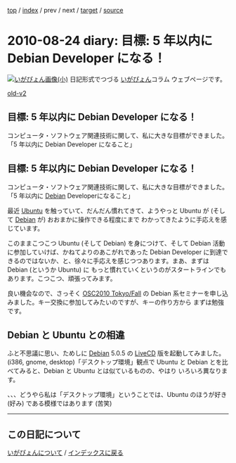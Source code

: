 [top](https://igapyon.github.io/diary/) 
 / [index](https://igapyon.github.io/diary/2010/index.html) 
 / prev 
 / next 
 / [target](https://igapyon.github.io/diary/2010/ig100824.html) 
 / [source](https://github.com/igapyon/diary/blob/gh-pages/2010/ig100824.html.src.md) 

2010-08-24 diary: 目標: 5 年以内に Debian Developer になる！
=====================================================================================================
[![いがぴょん画像(小)](https://igapyon.github.io/diary/images/iga200306s.jpg "いがぴょん")](https://igapyon.github.io/diary/memo/memoigapyon.html) 日記形式でつづる [いがぴょん](https://igapyon.github.io/diary/memo/memoigapyon.html)コラム ウェブページです。

[old-v2](ig100824-orig.html)

## 目標: 5 年以内に Debian Developer になる！

コンピュータ・ソフトウェア関連技術に関して、私に大きな目標ができました。「5 年以内に Debian Developer になること」


## 目標: 5 年以内に Debian Developer になる！

コンピュータ・ソフトウェア関連技術に関して、私に大きな目標ができました。「5 年以内に [Debian](http://www.igapyon.jp/igapyon/diary/keyword/debian.html) Developerになること」

最近 [Ubuntu](http://www.igapyon.jp/igapyon/diary/keyword/ubuntu.html) を触っていて、だんだん慣れてきて、ようやっと Ubuntu が (そして [Debian](http://www.igapyon.jp/igapyon/diary/keyword/debian.html) が) おおまかに操作できる程度にまで わかってきたように手応えを感じています。

このままこつこつ Ubuntu (そして Debian) を身につけて、そして Debian 活動に参加していけば、かねてよりのあこがれであった
Debian Developer に到達できるのではないか、と、徐々に手応えを感じつつあります。まあ、まずは Debian (というか Ubuntu) に もっと慣れていくというのがスタートラインでもあります。こつこつ、頑張ってみます。

良い機会なので、さっそく [OSC2010 Tokyo/Fall](http://www.ospn.jp/osc2010-fall/) の Debian 系セミナーを申し込みました。キー交換に参加してみたいのですが、キーの作り方から まずは勉強です。

## Debian と Ubuntu との相違

ふと不思議に思い、ためしに [Debian](http://www.igapyon.jp/igapyon/diary/keyword/debian.html) 5.0.5 の [LiveCD](http://www.igapyon.jp/igapyon/diary/keyword/livecd.html) 版を起動してみました。(i386,
gnome, desktop)「デスクトップ環境」観点で Ubuntu と Debian とを比べてみると、Debian と Ubuntu とは似ているものの、やはり いろいろ異なります。

、、、どうやら私は「デスクトップ環境」ということでは、Ubuntu のほうが好き (好み) である模様ではあります (苦笑)

----------------------------------------------------------------------------------------------------

## この日記について
[いがぴょんについて](https://igapyon.github.io/diary/memo/memoigapyon.html) / [インデックスに戻る](https://igapyon.github.io/diary/idxall.html)
